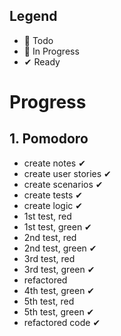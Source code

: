 ## Legend

- 📃 Todo
- 🚧 In Progress
- ✔ Ready

# Progress

## 1. Pomodoro
- create notes ✔
- create user stories ✔
- create scenarios ✔
- create tests ✔
- create logic ✔
- 1st test, red
- 1st test, green ✔
- 2nd test, red
- 2nd test, green ✔
- 3rd test, red
- 3rd test, green ✔
- refactored
- 4th test, green ✔
- 5th test, red
- 5th test, green ✔
- refactored code ✔